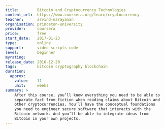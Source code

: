 ```yaml
---
title:        Bitcoin and Cryptocurrency Technologies
content_url:  https://www.coursera.org/learn/cryptocurrency
teacher:      arvind-narayanan
organisation: princeton-university
provider:     coursera
price:        free
start_date:   2017-01-23
type:         online
support:      video scripts code
level:        beginner
myrating:
release_date: 2016-12-20
tags:         bitcoin cryptography blockchain
duration:
  approx:
    value:    11
    unit:     weeks
summary: >
    After this course, you’ll know everything you need to be able to
    separate fact from fiction when reading claims about Bitcoin and
    other cryptocurrencies. You’ll have the conceptual foundations
    you need to engineer secure software that interacts with the
    Bitcoin network. And you’ll be able to integrate ideas from
    Bitcoin in your own projects.
---
```


